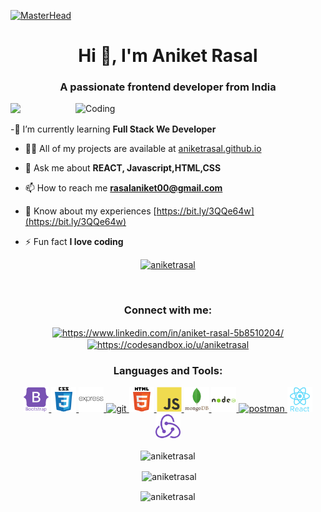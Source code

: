 [![MasterHead](https://www.digitaladlectio.com/wp-content/uploads/2020/04/New-PNC-Animated-Banners.gif)](https://aniketrasal.github.io)


<h1 align="center">Hi 👋, I'm Aniket Rasal</h1>
<h3 align="center">A passionate frontend developer from India</h3>
<img align="right" alt="Coding" width="400" src="https://cdn.dribbble.com/users/1162077/screenshots/3848914/programmer.gif">

<p align="left"> <img src="https://komarev.com/ghpvc/?username=aniketrasal&label=Profile%20views&color=0e75b6&style=flat"&&theme="dark alt="aniketrasal" /> </p>

-🌱 I’m currently learning **Full Stack We Developer**

- 👨‍💻 All of my projects are available at [aniketrasal.github.io](aniketrasal.github.io)

- 💬 Ask me about **REACT, Javascript,HTML,CSS**

- 📫 How to reach me **rasalaniket00@gmail.com**

- 📄 Know about my experiences [https://bit.ly/3QQe64w](https://bit.ly/3QQe64w)

- ⚡ Fun fact **I love coding**

<p align="center" background-color="black";> <a href="https://github.com/ryo-ma/github-profile-trophy"><img src="https://github-profile-trophy.vercel.app/?username=aniketrasal" alt="aniketrasal" /></a> </p>

<p align="left"> <a href="https://twitter.com/" target="blank"><img src="https://img.shields.io/twitter/follow/?logo=twitter&style=for-the-badge" alt="" /></a> </p>


<h3 align="center">Connect with me:</h3>
<p align="center">
<a href="https://linkedin.com/in/aniket-rasal-5b8510204/" target="blank"><img align="center" src="https://raw.githubusercontent.com/rahuldkjain/github-profile-readme-generator/master/src/images/icons/Social/linked-in-alt.svg" alt="https://www.linkedin.com/in/aniket-rasal-5b8510204/" height="30" width="40" /></a>
<a href="https://codesandbox.com/https://codesandbox.io/u/aniketrasal" target="blank"><img align="center" src="https://raw.githubusercontent.com/rahuldkjain/github-profile-readme-generator/master/src/images/icons/Social/codesandbox.svg" alt="https://codesandbox.io/u/aniketrasal" height="30" width="40" /></a>
</p>

<h3 align="center">Languages and Tools:</h3>
<p align="center"> <a href="https://getbootstrap.com" target="_blank" rel="noreferrer"> <img src="https://raw.githubusercontent.com/devicons/devicon/master/icons/bootstrap/bootstrap-plain-wordmark.svg" alt="bootstrap" width="40" height="40"/> </a> <a href="https://www.w3schools.com/css/" target="_blank" rel="noreferrer"> <img src="https://raw.githubusercontent.com/devicons/devicon/master/icons/css3/css3-original-wordmark.svg" alt="css3" width="40" height="40"/> </a> <a href="https://expressjs.com" target="_blank" rel="noreferrer"> <img src="https://raw.githubusercontent.com/devicons/devicon/master/icons/express/express-original-wordmark.svg" alt="express" width="40" height="40"/> </a> <a href="https://git-scm.com/" target="_blank" rel="noreferrer"> <img src="https://www.vectorlogo.zone/logos/git-scm/git-scm-icon.svg" alt="git" width="40" height="40"/> </a> <a href="https://www.w3.org/html/" target="_blank" rel="noreferrer"> <img src="https://raw.githubusercontent.com/devicons/devicon/master/icons/html5/html5-original-wordmark.svg" alt="html5" width="40" height="40"/> </a> <a href="https://developer.mozilla.org/en-US/docs/Web/JavaScript" target="_blank" rel="noreferrer"> <img src="https://raw.githubusercontent.com/devicons/devicon/master/icons/javascript/javascript-original.svg" alt="javascript" width="40" height="40"/> </a> <a href="https://www.mongodb.com/" target="_blank" rel="noreferrer"> <img src="https://raw.githubusercontent.com/devicons/devicon/master/icons/mongodb/mongodb-original-wordmark.svg" alt="mongodb" width="40" height="40"/> </a> <a href="https://nodejs.org" target="_blank" rel="noreferrer"> <img src="https://raw.githubusercontent.com/devicons/devicon/master/icons/nodejs/nodejs-original-wordmark.svg" alt="nodejs" width="40" height="40"/> </a> <a href="https://postman.com" target="_blank" rel="noreferrer"> <img src="https://www.vectorlogo.zone/logos/getpostman/getpostman-icon.svg" alt="postman" width="40" height="40"/> </a> <a href="https://reactjs.org/" target="_blank" rel="noreferrer"> <img src="https://raw.githubusercontent.com/devicons/devicon/master/icons/react/react-original-wordmark.svg" alt="react" width="40" height="40"/> </a> <a href="https://redux.js.org" target="_blank" rel="noreferrer"> <img src="https://raw.githubusercontent.com/devicons/devicon/master/icons/redux/redux-original.svg" alt="redux" width="40" height="40"/> </a> </p>

<p  align="center"><img align="center" src="https://github-readme-stats.vercel.app/api/top-langs?username=aniketrasal&show_icons=true&locale=en&layout=compact" alt="aniketrasal" /></p>

<p  align="center">&nbsp;<img align="center" src="https://github-readme-stats.vercel.app/api?username=aniketrasal&show_icons=true&locale=en" alt="aniketrasal" /></p>

<p  align="center"><img align="center" src="https://github-readme-streak-stats.herokuapp.com/?user=aniketrasal&" alt="aniketrasal" /></p>
